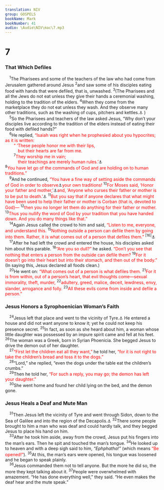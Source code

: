 ```yaml
---
translation: NIV
group: GOSPELS
bookName: Mark 
bookNumber: 41
audio: \Audio\NIV\mac\7.mp3
---
```


<div class="title"><h1>7</h1><h3>That Which Defiles </h3></div>
<span class="verse mac_7_1"> <sup>1</sup>The Pharisees and some of the teachers of the law who had come from Jerusalem gathered around Jesus </span>
<span class="verse mac_7_2"><sup>2</sup>and saw some of his disciples eating food with hands that were defiled, that is, unwashed. </span>
<span class="verse mac_7_3"><sup>3</sup>(The Pharisees and all the Jews do not eat unless they give their hands a ceremonial washing, holding to the tradition of the elders. </span>
<span class="verse mac_7_4"><sup>4</sup>When they come from the marketplace they do not eat unless they wash. And they observe many other traditions, such as the washing of cups, pitchers and kettles.<a data-toggle="tooltip" data-placement="bottom" title="Some early manuscripts pitchers, kettles and dining couches">⚓</a> ) <br/></span>
<span class="verse mac_7_5"> <sup>5</sup>So the Pharisees and teachers of the law asked Jesus, “Why don’t your disciples live according to the tradition of the elders instead of eating their food with defiled hands?” <br/></span>
<span class="verse mac_7_6"> <sup>6</sup>He replied, <font color="red">“Isaiah was right when he prophesied about you hypocrites; as it is written: </font><br/>  <font color="red">“ ‘These people honor me with their lips, </font><br/>   <font color="red">but their hearts are far from me.</font><br/></span>
<span class="verse mac_7_7">  <sup>7</sup><font color="red">They worship me in vain; </font><br/>   <font color="red">their teachings are merely human rules.’</font><a data-toggle="tooltip" data-placement="bottom" title=" 7:7 Isaiah 29:13 ">⚓</a><br/></span>
<span class="verse mac_7_8"><sup>8</sup><font color="red">You have let go of the commands of God and are holding on to human traditions.”</font><br/></span>
<span class="verse mac_7_9"> <sup>9</sup>And he continued, <font color="red">“You have a fine way of setting aside the commands of God in order to observe</font><a data-toggle="tooltip" data-placement="bottom" title="Some manuscripts set up">⚓</a><font color="red">your own traditions!</font></span>
<span class="verse mac_7_10"><sup>10</sup><font color="red">For Moses said, ‘Honor your father and mother,’</font><a data-toggle="tooltip" data-placement="bottom" title="Exodus 20:12; Deut. 5:16">⚓</a><font color="red">and, ‘Anyone who curses their father or mother is to be put to death.’</font><a data-toggle="tooltip" data-placement="bottom" title="Exodus 21:17; Lev. 20:9">⚓</a></span>
<span class="verse mac_7_11"><sup>11</sup><font color="red">But you say that if anyone declares that what might have been used to help their father or mother is Corban (that is, devoted to God)—</font></span>
<span class="verse mac_7_12"><sup>12</sup><font color="red">then you no longer let them do anything for their father or mother.</font></span>
<span class="verse mac_7_13"><sup>13</sup><font color="red">Thus you nullify the word of God by your tradition that you have handed down. And you do many things like that.”</font><br/></span>
<span class="verse mac_7_14"> <sup>14</sup>Again Jesus called the crowd to him and said, <font color="red">“Listen to me, everyone, and understand this.</font></span>
<span class="verse mac_7_15"><sup>15</sup><font color="red">Nothing outside a person can defile them by going into them. Rather, it is what comes out of a person that defiles them.”</font></span>
<span class="verse mac_7_16"><sup>[16]</sup><a data-toggle="tooltip" data-placement="bottom" title="Some manuscripts include here the words of 4:23.">⚓</a><br/></span>
<span class="verse mac_7_17"> <sup>17</sup>After he had left the crowd and entered the house, his disciples asked him about this parable. </span>
<span class="verse mac_7_18"><sup>18</sup><font color="red">“Are you so dull?”</font> he asked. <font color="red">“Don’t you see that nothing that enters a person from the outside can defile them?</font></span>
<span class="verse mac_7_19"><sup>19</sup><font color="red">For it doesn’t go into their heart but into their stomach, and then out of the body.”</font> (In saying this, Jesus declared all foods clean.) <br/></span>
<span class="verse mac_7_20"> <sup>20</sup>He went on: <font color="red">“What comes out of a person is what defiles them.</font></span>
<span class="verse mac_7_21"><sup>21</sup><font color="red">For it is from within, out of a person’s heart, that evil thoughts come—sexual immorality, theft, murder,</font></span>
<span class="verse mac_7_22"><sup>22</sup><font color="red">adultery, greed, malice, deceit, lewdness, envy, slander, arrogance and folly.</font></span>
<span class="verse mac_7_23"><sup>23</sup><font color="red">All these evils come from inside and defile a person.”</font><br/></span>
<div class="title"><h3>Jesus Honors a Syrophoenician Woman’s Faith </h3></div>
<span class="verse mac_7_24"> <sup>24</sup>Jesus left that place and went to the vicinity of Tyre.<a data-toggle="tooltip" data-placement="bottom" title="Many early manuscripts Tyre and Sidon">⚓</a> He entered a house and did not want anyone to know it; yet he could not keep his presence secret. </span>
<span class="verse mac_7_25"><sup>25</sup>In fact, as soon as she heard about him, a woman whose little daughter was possessed by an impure spirit came and fell at his feet. </span>
<span class="verse mac_7_26"><sup>26</sup>The woman was a Greek, born in Syrian Phoenicia. She begged Jesus to drive the demon out of her daughter. <br/></span>
<span class="verse mac_7_27"> <sup>27</sup><font color="red">“First let the children eat all they want,”</font> he told her, <font color="red">“for it is not right to take the children’s bread and toss it to the dogs.”</font><br/></span>
<span class="verse mac_7_28"> <sup>28</sup>“Lord,” she replied, “even the dogs under the table eat the children’s crumbs.” <br/></span>
<span class="verse mac_7_29"> <sup>29</sup>Then he told her, <font color="red">“For such a reply, you may go; the demon has left your daughter.”</font><br/></span>
<span class="verse mac_7_30"> <sup>30</sup>She went home and found her child lying on the bed, and the demon gone. <br/></span>
<div class="title"><h3>Jesus Heals a Deaf and Mute Man </h3></div>
<span class="verse mac_7_31"> <sup>31</sup>Then Jesus left the vicinity of Tyre and went through Sidon, down to the Sea of Galilee and into the region of the Decapolis.<a data-toggle="tooltip" data-placement="bottom" title="That is, the Ten Cities">⚓</a></span>
<span class="verse mac_7_32"><sup>32</sup>There some people brought to him a man who was deaf and could hardly talk, and they begged Jesus to place his hand on him. <br/></span>
<span class="verse mac_7_33"> <sup>33</sup>After he took him aside, away from the crowd, Jesus put his fingers into the man’s ears. Then he spit and touched the man’s tongue. </span>
<span class="verse mac_7_34"><sup>34</sup>He looked up to heaven and with a deep sigh said to him, <em>“Ephphatha!”</em> (which means <font color="red">“Be opened!”</font>). </span>
<span class="verse mac_7_35"><sup>35</sup>At this, the man’s ears were opened, his tongue was loosened and he began to speak plainly. <br/></span>
<span class="verse mac_7_36"> <sup>36</sup>Jesus commanded them not to tell anyone. But the more he did so, the more they kept talking about it. </span>
<span class="verse mac_7_37"><sup>37</sup>People were overwhelmed with amazement. “He has done everything well,” they said. “He even makes the deaf hear and the mute speak.” <br/></span>

